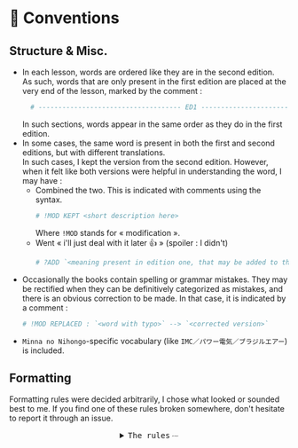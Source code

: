 
# 🚦 Conventions

## Structure & Misc.

- In each lesson, words are ordered like they are in the second edition. <br>
  As such, words that are only present in the first edition are placed at the very end of the lesson, marked by the comment :
  ```yaml
    # ------------------------------------ ED1 ----------------------------------- #
  ```
  In such sections, words appear in the same order as they do in the first edition.
- In some cases, the same word is present in both the first and second editions, but with different translations. <br>
  In such cases, I kept the version from the second edition. However, when it felt like both versions were helpful in understanding the word, I may have :
    - Combined the two. This is indicated with comments using the syntax. <br>
      ```yaml
      # !MOD KEPT <short description here>
      ```
      Where `!MOD` stands for « modification ».
    - Went « i'll just deal with it later 👍 » (spoiler : I didn't) <br>
      ```yaml
      # ?ADD `<meaning present in edition one, that may be added to the one from edition two, or may sit in this comment forever>`
      ```
- Occasionally the books contain spelling or grammar mistakes. They may be rectified when they can be definitively categorized as mistakes, and there is an obvious correction to be made. In that case, it is indicated by a comment :
  ```yaml
  # !MOD REPLACED : `<word with typo>` --> `<corrected version>`
  ```
- `Minna no Nihongo`-specific vocabulary (like `IMC／パワー電気／ブラジルエアー`) is included.

## Formatting

Formatting rules were decided arbitrarily, I chose what looked or sounded best to me. If you find one of these rules broken somewhere, don't hesitate to report it through an issue.
<div align="center">
<details>
  <summary><kbd>The rules</kbd> <sub><sup><sub><sup><sub><sup><sub><sup><sub><sup>are simple</sup></sub></sup></sub></sup></sub></sup></sub></sup></sub></summary>
  <div align="left">

  - When a word has no `kanji`, the field is set to null using a `~`.
  - In fields `kanji` and `kana` :
    - Regular spaces ` ` are used over ideographic spaces `　`. <br>
      Example : `～から 来ました。`.
    - Fullwidth parentheses `（` and `）` are used. No space should be inserted before nor after. <br>
      Example : `だれ（どなた）`.
    - Fullwidth square brackets `［` and `］` are used. No space should be inserted before nor after. <br>
      Example : `［どうぞ］よろしく［お願いします］。`.
    - Fullwidth tildes `～` are also invited to the party, and they may be used in combination with spaces. <br>
      Example : `この ～`, `撮ります［写真を～］`.
    - Ideographic full stops `。` and ideographic commas `、` shall also be used ; as usual with no trailing space. <br>
      Example : `じゃ、また［あした］。`.
    - Fullwidth numbers are used over *basic latin* ones. <br>
      Example : `１日` instead of `1 日`.
    - Use the fullwidth solidus `／` instead of the solidus `/`. <br>
      Example : `さくら大学／富士大学`.
  - In `meaning` :
    - Prefer regular parentheses `(` and `)` as well as regular square brackets `[` and `]`, except when a string in Japanese is inserted. <br>
      Example : `put on [glasses]` or `Pleased to meet you, too. (response to［どうぞ］よろしく［おねがいします］。)`. Notice the regular parentheses enclosing the Japanese part, with fullwidth square brackets inside.
    - Use fullwidth tildes `～` and fullwidth hyphen-minuses `－` when necessary. <br>
      Example : `I'm from ～ (country)`, `－ years old`.
    - Regular colons `:` (may be enclosed in spaces) are used instead of fullwidth colons `：`. <br>
      Example : `meeting, conference (～を します : hold a meeting)`.
    - Regular solidi `/` are preferred. <br>
      Example : `You're welcome./Don't mention it.`.
    - Regular apostrophes `'` are preferred. <br>
      Example : `That's good.` and `'The Seven Samurai', a classic movie by Akira Kurosawa`.
    - Add spaces around French guillemets. <br>
      Example : `froid (le temps «il fait froid»)` --> `froid (le temps « il fait froid »)`.
    - For languages such as French that require a space before punctuation, replace `*:` by <code>&nbsp;:&nbsp;</code> but keep `*?` and `*!`. <br>
      Example : `Oui?` is kept this way ; but edit `football (～を します:jouer au football)` into `football (～を します : jouer au football)`.
    - When a meaning is missing from the dataset, it is set to `null`. <br>
      Example : `fr: null,`.
  </div>
</details>
</div>

